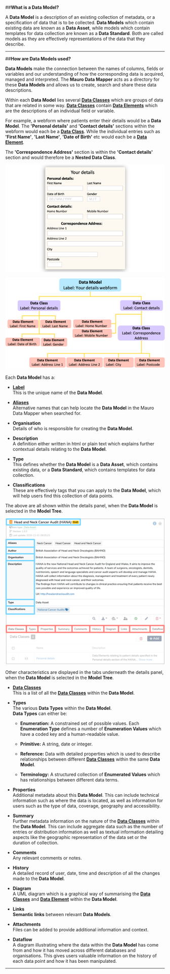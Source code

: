 ##**What is a Data Model?**

A **Data Model** is a description of an existing collection of metadata, or a specification of data that is to be collected. **Data Models** which contain existing data are known as a **Data Asset**, while models which contain templates for data collection are known as a **Data Standard**. Both are called models as they are effectively representations of the data that they describe. 

---
##**How are Data Models used?**

**Data Models** make the connection between the names of columns, fields or variables and our understanding of how the corresponding data is acquired, managed and interpreted. The **Mauro Data Mapper** acts as a directory for these **Data Models** and allows us to create, search and share these data descriptions.

Within each **Data Model** lies several **[Data Classes](../data-class/data-class.md)** which are groups of data that are related in some way. **[Data Classes](../data-class/data-class.md)** contain **[Data Elements](../data-element/data-element.md)** which are the descriptions of an individual field or variable. 

For example, a webform where patients enter their details would be a **Data Model**. The **'Personal details'** and **'Contact details'** sections within the webform would each be a **[Data Class](../data-class/data-class.md)**. While the individual entries such as **'First Name'**, **'Last Name'**, **'Date of Birth'** etc would each be a **[Data Element](../data-element/data-element.md)**. 

The **'Correspondence Address'** section is within the **'Contact details'** section and would therefore be a **Nested Data Class**.

![Webform Data Model example](your-details-webform.png)
 
![Flowchart of Webform Data Model example ](data-model-flowchart.png)

Each **Data Model** has a:

* **[Label](../label/label.md)**  
	This is the unique name of the **Data Model**.
	
* **[Aliases](../aliases/aliases.md)**  
	Alternative names that can help locate the **Data Model** in the Mauro Data Mapper when searched for.

* **Organisation**  
	Details of who is responsible for creating the **Data Model**. 

* **Description**  
	A definition either written in html or plain text which explains further contextual details relating to the **Data Model**.

* **Type**  
	This defines whether the **Data Model** is a **Data Asset**, which contains existing data, or a **Data Standard**, which contains templates for data collection. 

* **Classifications**  
	These are effectively tags that you can apply to the **Data Model**, which will help users find this collection of data points. 

The above are all shown within the details panel, when the **Data Model** is selected in the **Model Tree**.

![Data Model details panel](data-model-details.png)

Other characteristics are displayed in the tabs underneath the details panel, when the **Data Model** is selected in the **Model Tree**.

* **[Data Classes](../data-class/data-class.md)**  
	This is a list of all the **[Data Classes](../data-class/data-class.md)** within the **Data Model**.

* **Types**  
	The various **Data Types** within the **Data Model**.  
	**Data Types** can either be:
	* **Enumeration:** A constrained set of possible values. Each **Enumeration Type** defines a number of **Enumeration Values** which have a coded key and a human-readable value.

	* **Primitive:** A string, date or integer.

	* **Reference:** Data with detailed properties which is used to describe relationships between different **[Data Classes](../data-class/data-class.md)** within the same **Data Model**.

	* **Terminology:** A structured collection of **Enumerated Values** which has relationships between different data terms.

* **Properties**  
	Additional metadata about this **Data Model**. This can include technical information such as where the data is located, as well as information for users such as the type of data, coverage, geography and accessibility.

* **Summary**  
	Further metadata information on the nature of the **[Data Classes](../data-class/data-class.md)** within the **Data Model**. This can include aggregate data such as the number of entries or distribution information as well as textual information detailing aspects like the geographic representation of the data set or the duration of collection. 
	
* **Comments**  
	Any relevant comments or notes. 
	
* **History**  
	A detailed record of user, date, time and description of all the changes made to the **Data Model**. 

* **Diagram**  
	A UML diagram which is a graphical way of summarising the **[Data Classes](../data-class/data-class.md)** and **[Data Element](../data-element/data-element.md)** within the **Data Model**. 

* **Links**  
	**Semantic links** between relevant **Data Models**.

* **Attachments**  
	Files can be added to provide additional information and context. 
	
* **Dataflow**  
	A diagram illustrating where the data within the **Data Model** has come from and how it has moved across different databases and organisations. This gives users valuable information on the history of each data point and how it has been manipulated.  

---